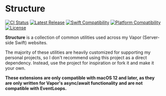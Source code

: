# Structure

[![CI Status](https://github.com/bdrelling/Structure/actions/workflows/tests.yml/badge.svg)](https://github.com/bdrelling/Structure/actions/workflows/tests.yml)
[![Latest Release](https://img.shields.io/github/v/tag/bdrelling/Structure?color=blue&label=)](https://github.com/bdrelling/Structure/tags)
[![Swift Compatibility](https://img.shields.io/endpoint?url=https%3A%2F%2Fswiftpackageindex.com%2Fapi%2Fpackages%2Fbdrelling%2FStructure%2Fbadge%3Ftype%3Dswift-versions&label=)](https://swiftpackageindex.com/bdrelling/Structure)
[![Platform Compatibility](https://img.shields.io/endpoint?url=https%3A%2F%2Fswiftpackageindex.com%2Fapi%2Fpackages%2Fbdrelling%2FStructure%2Fbadge%3Ftype%3Dplatforms&label=)](https://swiftpackageindex.com/bdrelling/Structure)
[![License](https://img.shields.io/github/license/bdrelling/Structure?label=)](https://github.com/bdrelling/Structure/blob/main/LICENSE)

**Structure** is a collection of common utilities used across my Vapor (Server-side Swift) websites.

The majority of these utilities are heavily customized for supporting my personal projects, so I don't recommend using this project as a direct dependency. Instead, use the project for inspiration or fork it and make it your own.

**These extensions are only compatible with macOS 12 and later, as they are only written for Vapor's async/await functionality and are not compatible with EventLoops.**
